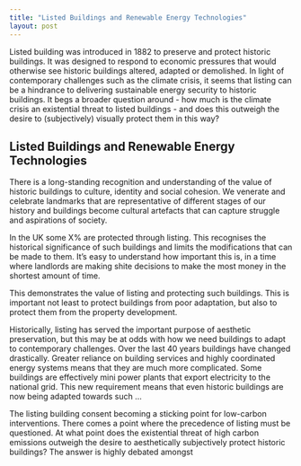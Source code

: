 ```yaml
---
title: "Listed Buildings and Renewable Energy Technologies"
layout: post
---
```


Listed building was introduced in 1882 to preserve and protect historic buildings. It was designed to respond to economic pressures that would otherwise see historic buildings altered, adapted or demolished. In light of contemporary challenges such as the climate crisis, it seems that listing can be a hindrance to delivering sustainable energy security to historic buildings. It begs a broader question around - how much is the climate crisis an existential threat to listed buildings - and does this outweigh the desire to (subjectively) visually protect them in this way?



## Listed Buildings and Renewable Energy Technologies 

There is a long-standing recognition and understanding of the value of historic buildings to culture, identity and social cohesion. We venerate and celebrate landmarks that are representative of different stages of our history and buildings become cultural artefacts that can capture struggle and aspirations of society.

In the UK some X% are protected through listing. This recognises the historical significance of such buildings and limits the modifications that can be made to them. It’s easy to understand how important this is, in a time where landlords are making shite decisions to make the most money in the shortest amount of time.

This demonstrates the value of listing and protecting such buildings. This is important not least to protect buildings from poor adaptation, but also to protect them from the property development.

Historically, listing has served the important purpose of aesthetic preservation, but this may be at odds with how we need buildings to adapt to contemporary challenges. Over the last 40 years buildings have changed drastically. Greater reliance on building services and highly coordinated energy systems means that they are much more complicated. Some buildings are effectively mini power plants that export electricity to the national grid. This new requirement means that even historic buildings are now being adapted towards such …

The listing building consent becoming a sticking point for low-carbon interventions. 
There comes a point where the precedence of listing must be questioned. At what point does the existential threat of high carbon emissions outweigh the desire to aesthetically subjectively protect historic buildings? The answer is highly debated amongst 
